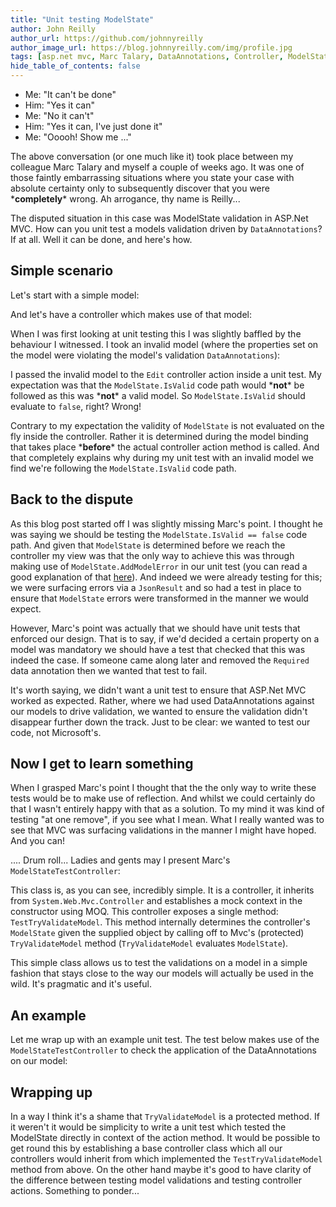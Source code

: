 ```yaml
---
title: "Unit testing ModelState"
author: John Reilly
author_url: https://github.com/johnnyreilly
author_image_url: https://blog.johnnyreilly.com/img/profile.jpg
tags: [asp.net mvc, Marc Talary, DataAnnotations, Controller, ModelState]
hide_table_of_contents: false
---
```

- Me: "It can't be done"
- Him: "Yes it can"
- Me: "No it can't"
- Him: "Yes it can, I've just done it"
- Me: "Ooooh! Show me ..."

<!-- -->

 The above conversation (or one much like it) took place between my colleague Marc Talary and myself a couple of weeks ago. It was one of those faintly embarrassing situations where you state your case with absolute certainty only to subsequently discover that you were \***completely**\* wrong. Ah arrogance, thy name is Reilly...

The disputed situation in this case was ModelState validation in ASP.Net MVC. How can you unit test a models validation driven by `DataAnnotations`? If at all. Well it can be done, and here's how.

## Simple scenario

Let's start with a simple model:

<script src="https://gist.github.com/johnnyreilly/5069901.js?file=CarModel.cs"></script>

And let's have a controller which makes use of that model:

<script src="https://gist.github.com/johnnyreilly/5069901.js?file=CarController.cs"></script>

When I was first looking at unit testing this I was slightly baffled by the behaviour I witnessed. I took an invalid model (where the properties set on the model were violating the model's validation `DataAnnotations`):

<script src="https://gist.github.com/johnnyreilly/5069901.js?file=NaomiCampbell.cs"></script>

I passed the invalid model to the `Edit` controller action inside a unit test. My expectation was that the `ModelState.IsValid` code path would \***not**\* be followed as this was \***not**\* a valid model. So `ModelState.IsValid` should evaluate to `false`, right? Wrong!

Contrary to my expectation the validity of `ModelState` is not evaluated on the fly inside the controller. Rather it is determined during the model binding that takes place \***before**\* the actual controller action method is called. And that completely explains why during my unit test with an invalid model we find we're following the `ModelState.IsValid` code path.

## Back to the dispute

As this blog post started off I was slightly missing Marc's point. I thought he was saying we should be testing the `ModelState.IsValid == false` code path. And given that `ModelState` is determined before we reach the controller my view was that the only way to achieve this was through making use of `ModelState.AddModelError` in our unit test (you can read a good explanation of that [here](<http://stackoverflow.com/a/3816143/761388>)). And indeed we were already testing for this; we were surfacing errors via a `JsonResult` and so had a test in place to ensure that `ModelState` errors were transformed in the manner we would expect.

However, Marc's point was actually that we should have unit tests that enforced our design. That is to say, if we'd decided a certain property on a model was mandatory we should have a test that checked that this was indeed the case. If someone came along later and removed the `Required` data annotation then we wanted that test to fail.

It's worth saying, we didn't want a unit test to ensure that ASP.Net MVC worked as expected. Rather, where we had used DataAnnotations against our models to drive validation, we wanted to ensure the validation didn't disappear further down the track. Just to be clear: we wanted to test our code, not Microsoft's.

## Now I get to learn something

When I grasped Marc's point I thought that the the only way to write these tests would be to make use of reflection. And whilst we could certainly do that I wasn't entirely happy with that as a solution. To my mind it was kind of testing "at one remove", if you see what I mean. What I really wanted was to see that MVC was surfacing validations in the manner I might have hoped. And you can!

.... Drum roll... Ladies and gents may I present Marc's `ModelStateTestController`:

<script src="https://gist.github.com/johnnyreilly/5069901.js?file=ModelStateTestController.cs"></script>

This class is, as you can see, incredibly simple. It is a controller, it inherits from `System.Web.Mvc.Controller` and establishes a mock context in the constructor using MOQ. This controller exposes a single method: `TestTryValidateModel`. This method internally determines the controller's `ModelState` given the supplied object by calling off to Mvc's (protected) `TryValidateModel` method (`TryValidateModel` evaluates `ModelState`).

This simple class allows us to test the validations on a model in a simple fashion that stays close to the way our models will actually be used in the wild. It's pragmatic and it's useful.

## An example

Let me wrap up with an example unit test. The test below makes use of the `ModelStateTestController` to check the application of the DataAnnotations on our model:

<script src="https://gist.github.com/johnnyreilly/5069901.js?file=ModelStateUnitTests.cs"></script>

## Wrapping up

In a way I think it's a shame that `TryValidateModel` is a protected method. If it weren't it would be simplicity to write a unit test which tested the ModelState directly in context of the action method. It would be possible to get round this by establishing a base controller class which all our controllers would inherit from which implemented the `TestTryValidateModel` method from above. On the other hand maybe it's good to have clarity of the difference between testing model validations and testing controller actions. Something to ponder...


